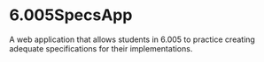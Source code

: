 6.005SpecsApp
=============

A web application that allows students in 6.005 to practice creating adequate specifications for their implementations. 
